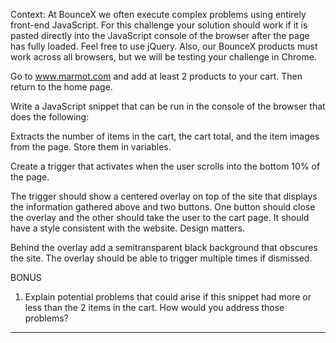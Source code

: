 
Context: At BounceX we often execute complex problems using entirely front-end JavaScript. For this challenge your solution should work if it is pasted directly into the JavaScript console of the browser after the page has fully loaded. Feel free to use jQuery. Also, our BounceX products must work across all browsers, but we will be testing your challenge in Chrome. 

Go to www.marmot.com and add at least 2 products to your cart. Then return to the home page. 


Write a JavaScript snippet that can be run in the console of the browser that does the following:

Extracts the number of items in the cart, the cart total, and the item images from the page. Store them in variables.

Create a trigger that activates when the user scrolls into the bottom 10% of the page.

The trigger should show a centered overlay on top of the site that displays the information gathered above and two buttons. One button should close the overlay and the other should take the user to the cart page. It should have a style consistent with the website. Design matters. 

Behind the overlay add a semi­transparent black background that obscures the site. The overlay should be able to trigger multiple times if dismissed.

BONUS

1. Explain potential problems that could arise if this snippet had more or less than the 2 items in the cart. How would you address those problems?

------------------------------------